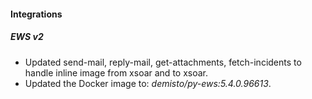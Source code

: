 
#### Integrations

##### EWS v2

- Updated send-mail, reply-mail, get-attachments, fetch-incidents to handle inline image from xsoar and to xsoar.
- Updated the Docker image to: *demisto/py-ews:5.4.0.96613*.
